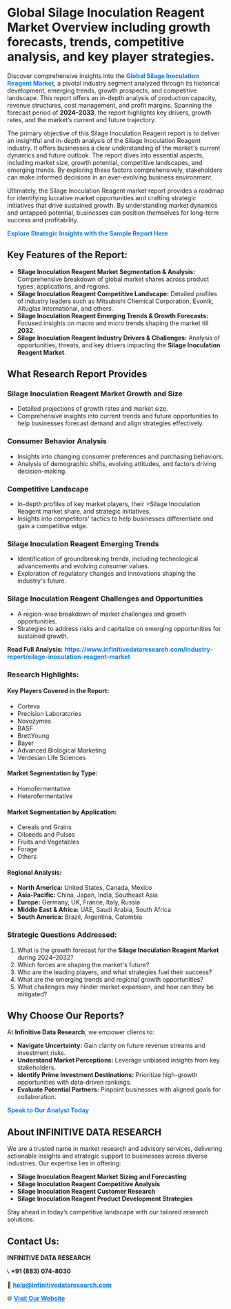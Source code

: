 <h1>Global Silage Inoculation Reagent Market Overview including growth forecasts, trends, competitive analysis, and key player strategies.</h1>
<p>
Discover comprehensive insights into the 
<a href="https://www.infinitivedataresearch.com/industry-report/silage-inoculation-reagent-market" rel="dofollow" style="color: #007BFF; text-decoration: none;"><strong>Global Silage Inoculation Reagent Market</strong></a>, a pivotal industry segment analyzed through its historical development, emerging trends, growth prospects, and competitive landscape. This report offers an in-depth analysis of production capacity, revenue structures, cost management, and profit margins. Spanning the forecast period of <strong>2024–2033</strong>, the report highlights key drivers, growth rates, and the market’s current and future trajectory.
</p>
<p>
The primary objective of this Silage Inoculation Reagent report is to deliver an insightful and in-depth analysis of the Silage Inoculation Reagent industry. It offers businesses a clear understanding of the market's current dynamics and future outlook. The report dives into essential aspects, including market size, growth potential, competitive landscapes, and emerging trends. By exploring these factors comprehensively, stakeholders can make informed decisions in an ever-evolving business environment.
</p>
<p>
Ultimately, the Silage Inoculation Reagent market report provides a roadmap for identifying lucrative market opportunities and crafting strategic initiatives that drive sustained growth. By understanding market dynamics and untapped potential, businesses can position themselves for long-term success and profitability.
</p>
<p>
<a href="https://www.infinitivedataresearch.com/request-sample/reportId=105464" style="color: #007BFF; text-decoration: none;"><strong>Explore Strategic Insights with the Sample Report Here</strong></a>
</p>

<h2>Key Features of the Report:</h2>
<ul>
<li><strong>Silage Inoculation Reagent Market Segmentation & Analysis:</strong> Comprehensive breakdown of global market shares across product types, applications, and regions.</li>
<li><strong>Silage Inoculation Reagent Competitive Landscape:</strong> Detailed profiles of industry leaders such as Mitsubishi Chemical Corporation, Evonik, Altuglas International, and others.</li>
<li><strong>Silage Inoculation Reagent Emerging Trends & Growth Forecasts:</strong> Focused insights on macro and micro trends shaping the market till <strong>2032</strong>.</li>
<li><strong>Silage Inoculation Reagent Industry Drivers & Challenges:</strong> Analysis of opportunities, threats, and key drivers impacting the <strong>Silage Inoculation Reagent Market</strong>.</li>
</ul>

<h2>What Research Report Provides</h2>
<h3>Silage Inoculation Reagent Market Growth and Size</h3>
<ul>
<li>Detailed projections of growth rates and market size.</li>
<li>Comprehensive insights into current trends and future opportunities to help businesses forecast demand and align strategies effectively.</li>
</ul>

<h3>Consumer Behavior Analysis</h3>
<ul>
<li>Insights into changing consumer preferences and purchasing behaviors.</li>
<li>Analysis of demographic shifts, evolving attitudes, and factors driving decision-making.</li>
</ul>

<h3>Competitive Landscape</h3>
<ul>
<li>In-depth profiles of key market players, their >Silage Inoculation Reagent market share, and strategic initiatives.</li>
<li>Insights into competitors' tactics to help businesses differentiate and gain a competitive edge.</li>
</ul>

<h3>Silage Inoculation Reagent Emerging Trends</h3>
<ul>
<li>Identification of groundbreaking trends, including technological advancements and evolving consumer values.</li>
<li>Exploration of regulatory changes and innovations shaping the industry's future.</li>
</ul>

<h3>Silage Inoculation Reagent Challenges and Opportunities</h3>
<ul>
<li>A region-wise breakdown of market challenges and growth opportunities.</li>
<li>Strategies to address risks and capitalize on emerging opportunities for sustained growth.</li>
</ul>
<p><strong>Read Full Analysis:</strong> <a href="https://www.infinitivedataresearch.com/industry-report/silage-inoculation-reagent-market" rel="dofollow" style="color: #007BFF; text-decoration: none;"><strong>https://www.infinitivedataresearch.com/industry-report/silage-inoculation-reagent-market</strong></a></p>
<h3>Research Highlights:</h3>
<h4>Key Players Covered in the Report:</h4>
<ul><li>Corteva</li><li>Precision Laboratories</li><li>Novozymes</li><li>BASF</li><li>BrettYoung</li><li>Bayer</li><li>Advanced Biological Marketing</li><li>Verdesian Life Sciences</li></ul>
<h4>Market Segmentation by Type:</h4>
<ul><li>Homofermentative</li><li>Heterofermentative</li></ul>
<h4>Market Segmentation by Application:</h4>
<ul><li>Cereals and Grains</li><li>Oilseeds and Pulses</li><li>Fruits and Vegetables</li><li>Forage</li><li>Others</li></ul>

<h4>Regional Analysis:</h4>
<ul>
<li><strong>North America:</strong> United States, Canada, Mexico</li>
<li><strong>Asia-Pacific:</strong> China, Japan, India, Southeast Asia</li>
<li><strong>Europe:</strong> Germany, UK, France, Italy, Russia</li>
<li><strong>Middle East & Africa:</strong> UAE, Saudi Arabia, South Africa</li>
<li><strong>South America:</strong> Brazil, Argentina, Colombia</li>
</ul>

<h3>Strategic Questions Addressed:</h3>
<ol>
<li>What is the growth forecast for the <strong>Silage Inoculation Reagent Market</strong> during 2024–2032?</li>
<li>Which forces are shaping the market's future?</li>
<li>Who are the leading players, and what strategies fuel their success?</li>
<li>What are the emerging trends and regional growth opportunities?</li>
<li>What challenges may hinder market expansion, and how can they be mitigated?</li>
</ol>

<h2>Why Choose Our Reports?</h2>
<p>At <strong>Infinitive Data Research</strong>, we empower clients to:</p>
<ul>
<li><strong>Navigate Uncertainty:</strong> Gain clarity on future revenue streams and investment risks.</li>
<li><strong>Understand Market Perceptions:</strong> Leverage unbiased insights from key stakeholders.</li>
<li><strong>Identify Prime Investment Destinations:</strong> Prioritize high-growth opportunities with data-driven rankings.</li>
<li><strong>Evaluate Potential Partners:</strong> Pinpoint businesses with aligned goals for collaboration.</li>
</ul>
<p><a href="https://www.infinitivedataresearch.com/industry-report/silage-inoculation-reagent-market" rel="dofollow" style="color: #007BFF; text-decoration: none;"><strong>Speak to Our Analyst Today</strong></a></p>

<h2>About INFINITIVE DATA RESEARCH</h2>
<p>We are a trusted name in market research and advisory services, delivering actionable insights and strategic support to businesses across diverse industries. Our expertise lies in offering:</p>
<ul>
<li><strong>Silage Inoculation Reagent Market Sizing and Forecasting</strong></li>
<li><strong>Silage Inoculation Reagent Competitive Analysis</strong></li>
<li><strong>Silage Inoculation Reagent Customer Research</strong></li>
<li><strong>Silage Inoculation Reagent Product Development Strategies</strong></li>
</ul>
<p>Stay ahead in today’s competitive landscape with our tailored research solutions.</p>

<h2>Contact Us:</h2>
<p><strong>INFINITIVE DATA RESEARCH</strong></p>
<p>📞 <strong>+91 (883) 074-8030</strong></p>
<p>📧 <strong><a href="mailto:help@infinitivedataresearch.com" style="color: #007BFF;">help@infinitivedataresearch.com</a></strong></p>
<p>🌐 <strong><a href="https://www.infinitivedataresearch.com" rel="dofollow" style="color: #007BFF;">Visit Our Website</a></strong></p>